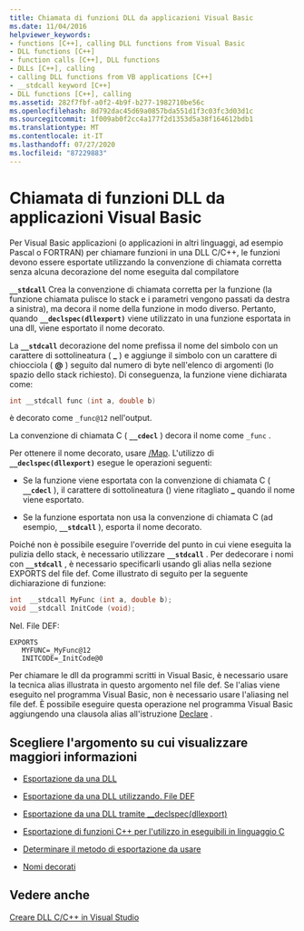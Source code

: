```yaml
---
title: Chiamata di funzioni DLL da applicazioni Visual Basic
ms.date: 11/04/2016
helpviewer_keywords:
- functions [C++], calling DLL functions from Visual Basic
- DLL functions [C++]
- function calls [C++], DLL functions
- DLLs [C++], calling
- calling DLL functions from VB applications [C++]
- __stdcall keyword [C++]
- DLL functions [C++], calling
ms.assetid: 282f7fbf-a0f2-4b9f-b277-1982710be56c
ms.openlocfilehash: 8d792dac45d69a0857bda551d1f3c03fc3d03d1c
ms.sourcegitcommit: 1f009ab0f2cc4a177f2d1353d5a38f164612bdb1
ms.translationtype: MT
ms.contentlocale: it-IT
ms.lasthandoff: 07/27/2020
ms.locfileid: "87229883"
---
```

# <a name="calling-dll-functions-from-visual-basic-applications"></a>Chiamata di funzioni DLL da applicazioni Visual Basic

Per Visual Basic applicazioni (o applicazioni in altri linguaggi, ad esempio Pascal o FORTRAN) per chiamare funzioni in una DLL C/C++, le funzioni devono essere esportate utilizzando la convenzione di chiamata corretta senza alcuna decorazione del nome eseguita dal compilatore

**`__stdcall`** Crea la convenzione di chiamata corretta per la funzione (la funzione chiamata pulisce lo stack e i parametri vengono passati da destra a sinistra), ma decora il nome della funzione in modo diverso. Pertanto, quando **`__declspec(dllexport)`** viene utilizzato in una funzione esportata in una dll, viene esportato il nome decorato.

La **`__stdcall`** decorazione del nome prefissa il nome del simbolo con un carattere di sottolineatura ( **\_** ) e aggiunge il simbolo con un carattere di chiocciola ( **\@** ) seguito dal numero di byte nell'elenco di argomenti (lo spazio dello stack richiesto). Di conseguenza, la funzione viene dichiarata come:

```C
int __stdcall func (int a, double b)
```

è decorato come `_func@12` nell'output.

La convenzione di chiamata C ( **`__cdecl`** ) decora il nome come `_func` .

Per ottenere il nome decorato, usare [/Map](reference/map-generate-mapfile.md). L'utilizzo di **`__declspec(dllexport)`** esegue le operazioni seguenti:

- Se la funzione viene esportata con la convenzione di chiamata C ( **`__cdecl`** ), il carattere di sottolineatura () viene ritagliato **\_** quando il nome viene esportato.

- Se la funzione esportata non usa la convenzione di chiamata C (ad esempio, **`__stdcall`** ), esporta il nome decorato.

Poiché non è possibile eseguire l'override del punto in cui viene eseguita la pulizia dello stack, è necessario utilizzare **`__stdcall`** . Per dedecorare i nomi con **`__stdcall`** , è necessario specificarli usando gli alias nella sezione EXPORTS del file def. Come illustrato di seguito per la seguente dichiarazione di funzione:

```C
int  __stdcall MyFunc (int a, double b);
void __stdcall InitCode (void);
```

Nel. File DEF:

```
EXPORTS
   MYFUNC=_MyFunc@12
   INITCODE=_InitCode@0
```

Per chiamare le dll da programmi scritti in Visual Basic, è necessario usare la tecnica alias illustrata in questo argomento nel file def. Se l'alias viene eseguito nel programma Visual Basic, non è necessario usare l'aliasing nel file def. È possibile eseguire questa operazione nel programma Visual Basic aggiungendo una clausola alias all'istruzione [Declare](/dotnet/visual-basic/language-reference/statements/declare-statement) .

## <a name="what-do-you-want-to-know-more-about"></a>Scegliere l'argomento su cui visualizzare maggiori informazioni

- [Esportazione da una DLL](exporting-from-a-dll.md)

- [Esportazione da una DLL utilizzando. File DEF](exporting-from-a-dll-using-def-files.md)

- [Esportazione da una DLL tramite __declspec(dllexport)](exporting-from-a-dll-using-declspec-dllexport.md)

- [Esportazione di funzioni C++ per l'utilizzo in eseguibili in linguaggio C](exporting-cpp-functions-for-use-in-c-language-executables.md)

- [Determinare il metodo di esportazione da usare](determining-which-exporting-method-to-use.md)

- [Nomi decorati](reference/decorated-names.md)

## <a name="see-also"></a>Vedere anche

[Creare DLL C/C++ in Visual Studio](dlls-in-visual-cpp.md)
